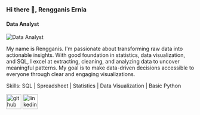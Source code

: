 ### Hi there 👋, Rengganis Ernia
#### Data Analyst
![Data Analyst](https://static.vecteezy.com/system/resources/previews/009/233/542/non_2x/data-analysis-banner-web-icon-set-analytics-search-data-mining-data-filter-pie-chart-and-etc-illustration-concept-vector.jpg)

My name is Rengganis. I'm passionate about transforming raw data into actionable insights. With good foundation in statistics, data visualization, and SQL, I excel at extracting, cleaning, and analyzing data to uncover meaningful patterns. My goal is to make data-driven decisions accessible to everyone through clear and engaging visualizations.

Skills: SQL | Spreadsheet | Statistics | Data Visualization | Basic Python



[<img src='https://cdn.jsdelivr.net/npm/simple-icons@3.0.1/icons/github.svg' alt='github' height='40'>](https://github.com/RengganisErnia)  [<img src='https://cdn.jsdelivr.net/npm/simple-icons@3.0.1/icons/linkedin.svg' alt='linkedin' height='40'>](https://www.linkedin.com/in/https://www.linkedin.com/in/rengganis-ernia//)  






